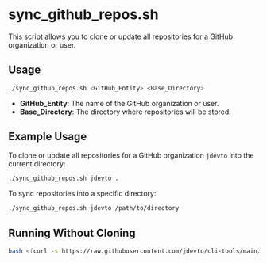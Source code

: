 # sync_github_repos.sh

This script allows you to clone or update all repositories for a GitHub organization or user.

## Usage

```bash
./sync_github_repos.sh <GitHub_Entity> <Base_Directory>
```

- **GitHub_Entity**: The name of the GitHub organization or user.
- **Base_Directory**: The directory where repositories will be stored.

## Example Usage

To clone or update all repositories for a GitHub organization `jdevto` into the current directory:

```bash
./sync_github_repos.sh jdevto .
```

To sync repositories into a specific directory:

```bash
./sync_github_repos.sh jdevto /path/to/directory
```

## Running Without Cloning

```bash
bash <(curl -s https://raw.githubusercontent.com/jdevto/cli-tools/main/scripts/sync_github_repos.sh) jdevto .
```
